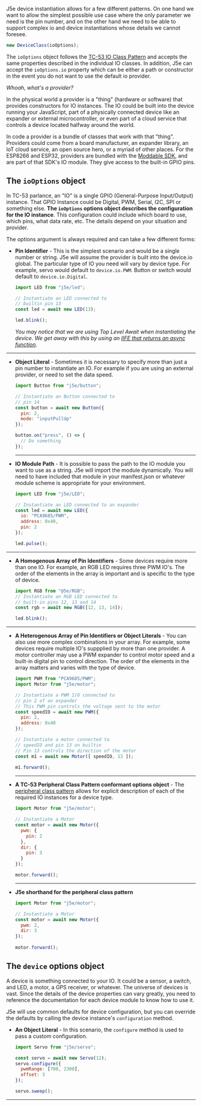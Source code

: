 J5e device instantiation allows for a few different patterns. On one hand we want to allow the simplest possible use case where the only parameter we need is the pin number, and on the other hand we need to be able to support complex io and device instantiations whose details we cannot foresee. 

````js
new DeviceClass(ioOptions);
````

The ```ioOptions``` object follows the [TC-53 IO Class Pattern](https://github.com/EcmaTC53/spec/blob/master/docs/tc53.md#9-io-class-pattern) and accepts the same properties described in the individual IO classes. In addition, J5e can accept the `ioOptions.io` property which can be either a path or constructor in the event you do not want to use the default io provider.

*Whoah, what's a provider?*

In the physical world a provider is a "thing" (hardware or software) that provides constructors for IO instances. The IO could be built into the device running your JavaScript, part of a physically connected device like an expander or external microcontroller, or even part of a cloud service that controls a device located halfway around the world. 

In code a provider is a bundle of classes that work with that "thing". Providers could come from a board manufacturer, an expander library, an IoT cloud service, an open source hero, or a myriad of other places. For the ESP8266 and ESP32, providers are bundled with the [Moddable SDK](https://github.com/Moddable-OpenSource/moddable), and are part of that SDK's IO module. They give access to the built-in GPIO pins.

## The `ioOptions` object
In TC-53 parlance, an "IO" is a single GPIO (General-Purpose Input/Output) instance. That GPIO Instance could be Digital, PWM, Serial, I2C, SPI or something else. **The ```ioOptions``` options object describes the configuration for the IO instance**. This configuration could include which board to use, which pins, what data rate, etc. The details depend on your situation and provider. 

The options argument is always required and can take a few different forms: 
* **Pin Identifier** - This is the simplest scenario and would be a single number or string. J5e will assume the provider is built into the device.io global. The particular type of IO you need will vary by device type. For example, servo would default to ```device.io.PWM```. Button or switch would default to ```device.io.Digital```.
  ````js
  import LED from "j5e/led";

  // Instantiate an LED connected to 
  // builtin pin 13
  const led = await new LED(13);

  led.blink();
  ````

  *You may notice that we are using Top Level Await when instantiating the device. We get away with this by using an [IIFE that returns an async function](https://anthonychu.ca/post/async-await-typescript-nodejs/).*
---
* **Object Literal** - Sometimes it is necessary to specify more than just a pin number to instantiate an IO. For example if you are using an external provider, or need to set the data speed.
  ````js
  import Button from "j5e/button";
  
  // Instantiate an Button connected to 
  // pin 14
  const button = await new Button({
    pin: 2,
    mode: "inputPullUp"
  });

  button.on("press", () => { 
    // Do something
  });
  ```` 
  ---
* **IO Module Path** - It is possible to pass the path to the IO module you want to use as a string. J5e will import the module dynamically. You will need to have included that module in your manifest.json or whatever module scheme is appropriate for your environment.
  ````js
  import LED from "j5e/LED";
  
  // Instantiate an LED connected to an expander
  const led = await new LED({
    io: "PCA9685/PWM",
    address: 0x40,
    pin: 2
  });

  led.pulse();  
  ````
---
* **A Homogenous Array of Pin Identifiers** - Some devices require more than one IO. For example, an RGB LED requires three PWM IO's. The order of the elements in the array is important and is specific to the type of device.
  ````js
  import RGB from "@5e/RGB";
  // Instantiate an RGB LED connected to 
  // built-in pins 12, 13 and 14 
  const rgb = await new RGB([12, 13, 14]);

  led.blink();
  ````
---
* **A Heterogenous Array of Pin Identifiers or Object Literals** - You can also use more complex combinations in your array. For example, some devices require multiple IO's suppplied by more than one provider. A motor controller may use a PWM expander to control motor speed and a built-in digital pin to control direction. The order of the elements in the array matters and varies with the type of device.
  ````js
  import PWM from "PCA9685/PWM";
  import Motor from "j5e/motor";

  // Instantiate a PWM I/O connected to 
  // pin 2 of an expander
  // This PWM pin controls the voltage sent to the motor
  const speedIO = await new PWM({
    pin: 2,
    address: 0x40
  });

  // Instantiate a motor connected to 
  // speedIO and pin 13 on builtin
  // Pin 13 controls the direction of the motor
  const m1 = await new Motor([ speedIO, 13 ]);
    
  m1.forward();
  ````

  ---
* **A TC-53 Peripheral Class Pattern conformant options object** - The [peripheral class pattern](https://github.com/EcmaTC53/spec/blob/master/docs/tc53.md#12-peripheral-class-pattern) allows for explicit description of each of the required IO instances for a device type.
  ````js
  import Motor from "j5e/motor";

  // Instantiate a Motor
  const motor = await new Motor({
    pwm: {
      pin: 2
    },
    dir: {
      pin: 3
    }
  });

  motor.forward();
  ````

  ---
* **J5e shorthand for the peripheral class pattern**
  ````js
  import Motor from "j5e/motor";

  // Instantiate a Motor
  const motor = await new Motor({
    pwm: 2,
    dir: 3
  });
    
  motor.forward();
  ````

## The ```device``` options object
A device is something connected to your IO. It could be a sensor, a switch, and LED, a motor, a GPS receiver, or whatever. The universe of devices is vast. Since the details of the device properties can vary greatly, you need to reference the documentation for each device module to know how to use it. 

J5e will use common defaults for device configuration, but you can override the defaults by calling the device instance's `configuration` method.

* **An Object Literal** - In this scenario, the ```configure``` method is used to pass a custom configuration.
  ````js
  import Servo from "j5e/servo";

  const servo = await new Servo(12);
  servo.configure({
    pwmRange: [700, 2300],
    offset: 3
  });

  servo.sweep();
  ````

---
